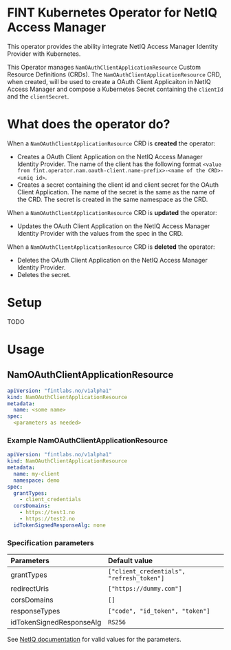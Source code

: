 # FINT Kubernetes Operator for NetIQ Access Manager
This operator provides the ability integrate NetIQ Access Manager Identity Provider with Kubernetes. 

This Operator manages `NamOAuthClientApplicationResource` Custom Resource Definitions (CRDs).
The `NamOAuthClientApplicationResource` CRD, when created, will be used to create a OAuth Client Applicaiton in
NetIQ Access Manager and compose a Kubernetes Secret containing the `clientId` and the `clientSecret`.

# What does the operator do?
When a `NamOAuthClientApplicationResource` CRD is **created** the operator:
- Creates a OAuth Client Application on the NetIQ Access Manager Identity Provider. The name of the client has the following
  format `<value from fint.operator.nam.oauth-client.name-prefix>-<name of the CRD>-<uniq id>`. 
- Creates a secret containing the client id and client secret for the OAuth Client Application. The name of the secret
  is the same as the name of the CRD. The secret is created in the same namespace as the CRD.

When a `NamOAuthClientApplicationResource` CRD is **updated** the operator:
- Updates the OAuth Client Application on the NetIQ Access Manager Identity Provider with the values from the spec in 
  the CRD.

When a `NamOAuthClientApplicationResource` CRD is **deleted** the operator:
- Deletes the OAuth Client Application on the NetIQ Access Manager Identity Provider.
- Deletes the secret.

# Setup
TODO

# Usage
## NamOAuthClientApplicationResource

```yaml
apiVersion: "fintlabs.no/v1alpha1"
kind: NamOAuthClientApplicationResource
metadata:
  name: <some name>
spec:
  <parameters as needed>
```

### Example NamOAuthClientApplicationResource
```yaml
apiVersion: "fintlabs.no/v1alpha1"
kind: NamOAuthClientApplicationResource
metadata:
  name: my-client
  namespace: demo
spec:
  grantTypes:
    - client_credentials
  corsDomains:
    - https://test1.no
    - https://test2.no
  idTokenSignedResponseAlg: none
```

### Specification parameters
| Parameters               | Default value                             |
|:-------------------------|:------------------------------------------|
| grantTypes               | `["client_credentials", "refresh_token"]` |
| redirectUris             | `["https://dummy.com"]`                   |
| corsDomains              | `[]`                                      |
| responseTypes            | `["code", "id_token", "token"]`           |
| idTokenSignedResponseAlg | `RS256`                                   |

See [NetIQ documentation](https://www.microfocus.com/documentation/access-manager/developer-documentation-5.0/oauth-application-developer-guide/registration-endpoint-details.html#mod-client-app)
for valid values for the parameters.
